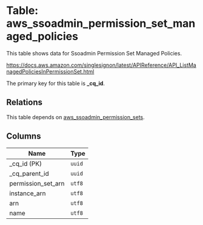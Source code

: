 # Table: aws_ssoadmin_permission_set_managed_policies

This table shows data for Ssoadmin Permission Set Managed Policies.

https://docs.aws.amazon.com/singlesignon/latest/APIReference/API_ListManagedPoliciesInPermissionSet.html

The primary key for this table is **_cq_id**.

## Relations

This table depends on [aws_ssoadmin_permission_sets](aws_ssoadmin_permission_sets.md).

## Columns

| Name          | Type          |
| ------------- | ------------- |
|_cq_id (PK)|`uuid`|
|_cq_parent_id|`uuid`|
|permission_set_arn|`utf8`|
|instance_arn|`utf8`|
|arn|`utf8`|
|name|`utf8`|